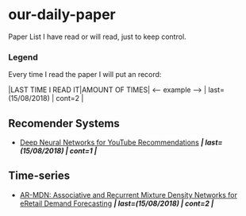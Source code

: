 # our-daily-paper
Paper List I have read or will read, just to keep control.

### Legend
 Every time I read the paper I will put an record:

 |LAST TIME I READ IT|AMOUNT OF TIMES|  <--  example  -->  | last=(15/08/2018) | cont=2 |


## Recomender Systems

* [Deep Neural Networks for YouTube Recommendations](https://static.googleusercontent.com/media/research.google.com/pt-BR//pubs/archive/45530.pdf) ***| last=(15/08/2018) | cont=1 |***

## Time-series

* [AR-MDN: Associative and Recurrent Mixture Density
Networks for eRetail Demand Forecasting]((https://arxiv.org/pdf/1803.03800.pdf)) ***| last=(15/08/2018) | cont=2 |***
